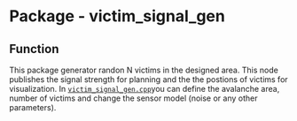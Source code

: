 # Package - victim_signal_gen

## Function
This package generator randon N victims in the designed area. This node publishes the signal strength for planning and the the postions of victims for visualization.
In  [`victim_signal_gen.cpp`](https://gitlab.lrz.de/ge23ged/autonomous-systems-2021-group-terminus/-/blob/main/project/src/victim_signal_gen/src/victim_signal_gen.cpp)you can define the avalanche area, number of victims and change the sensor model (noise or any other parameters).






